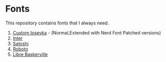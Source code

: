# Fonts
This repository contains fonts that I always need.

1. [Custom Iosevka](https://typeof.net/Iosevka/customizer) - (Normal,Extended with Nerd Font Patched versions)
2. [Inter](https://fonts.google.com/specimen/Inter)
3. [Satoshi](https://www.fontshare.com/fonts/satoshi)
4. [Roboto](https://fonts.google.com/specimen/Roboto)
5. [Libre Baskerville](https://fonts.google.com/specimen/Libre+Baskerville)

